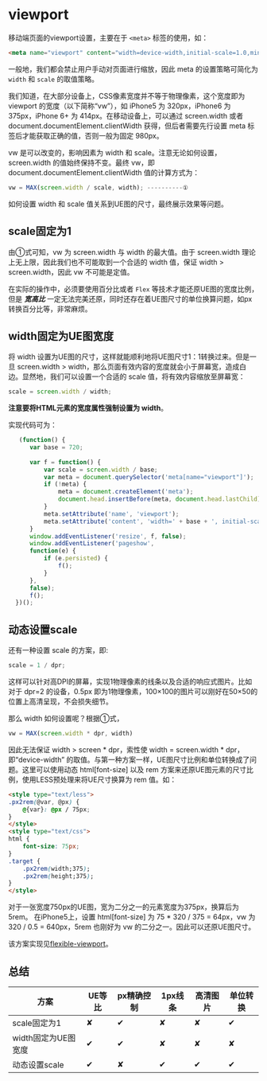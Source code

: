 # viewport


移动端页面的viewport设置，主要在于 `<meta>` 标签的使用，如：

```html
<meta name="viewport" content="width=device-width,initial-scale=1.0,minimum-scale=1.0,maximum-scale=1.0,user-scalable=no">
```

一般地，我们都会禁止用户手动对页面进行缩放，因此 meta 的设置策略可简化为`width` 和 `scale` 的取值策略。

我们知道，在大部分设备上，CSS像素宽度并不等于物理像素，这个宽度即为 viewport 的宽度（以下简称“vw”），如 iPhone5 为 320px，iPhone6 为 375px，iPhone 6+ 为 414px。在移动设备上，可以通过 screen.width 或者 document.documentElement.clientWidth 获得，但后者需要先行设置 meta 标签后才能获取正确的值，否则一般为固定 980px。

vw 是可以改变的，影响因素为 width 和 scale。注意无论如何设置，screen.width  的值始终保持不变。最终 vw，即 document.documentElement.clientWidth 值的计算方式为：

```javascript
vw = MAX(screen.width / scale, width); ----------①
```

如何设置 width 和 scale 值关系到UE图的尺寸，最终展示效果等问题。

## scale固定为1

由①式可知，vw 为 screen.width 与 width 的最大值。由于 screen.width 理论上无上限，因此我们也不可能取到一个合适的 width 值，保证 width > screen.width，因此 vw 不可能是定值。

在实际的操作中，必须要使用百分比或者 `Flex` 等技术才能还原UE图的宽度比例，但是 ___宽高比___ 一定无法完美还原，同时还存在着UE图尺寸的单位换算问题，如px转换百分比等，非常麻烦。

## width固定为UE图宽度

将 width 设置为UE图的尺寸，这样就能顺利地将UE图尺寸1：1转换过来。但是一旦 screen.width > width，那么页面有效内容的宽度就会小于屏幕宽，造成白边。显然地，我们可以设置一个合适的 scale 值，将有效内容缩放至屏幕宽：

```javascript
scale = screen.width / width;
```

__注意要将HTML元素的宽度属性强制设置为 width__。

实现代码可为：
```javascript
   (function() {
      var base = 720;
  
      var f = function() {
          var scale = screen.width / base;
          var meta = document.querySelector('meta[name="viewport"]');
          if (!meta) {
              meta = document.createElement('meta');
              document.head.insertBefore(meta, document.head.lastChild);
          }
          meta.setAttribute('name', 'viewport');
          meta.setAttribute('content', 'width=' + base + ', initial-scale=' + scale + ', minimum-scale=' + scale + ', maximum-scale=' + scale + ', user-scalable=no');
      }
      window.addEventListener('resize', f, false);
      window.addEventListener('pageshow',
      function(e) {
          if (e.persisted) {
              f();
          }
      },
      false);
      f();
  })();
```

## 动态设置scale

还有一种设置 scale 的方案，即:

```javascript
scale = 1 / dpr;
```

这样可以针对高DPI的屏幕，实现1物理像素的线条以及合适的响应式图片。比如对于 dpr=2 的设备，0.5px 即为1物理像素，100×100的图片可以刚好在50×50的位置上高清呈现，不会损失细节。

那么 width 如何设置呢？根据①式，

```javascript
vw = MAX(screen.width * dpr, width)
```

因此无法保证 width > screen * dpr，索性使 width = screen.width * dpr，即“device-width” 的取值。与第一种方案一样，UE图尺寸比例和单位转换成了问题。这里可以使用动态 html[font-size] 以及 rem 方案来还原UE图元素的尺寸比例，使用LESS预处理来将UE尺寸换算为 rem 值。如：

```html
<style type="text/less">
.px2rem(@var, @px) {
    @{var}: @px / 75px;
}
</style>
<style type="text/css">
html {
    font-size: 75px;
}
.target {
    .px2rem(width;375);
    .px2rem(height;375);
}
</style>
```

对于一张宽度750px的UE图，宽为二分之一的元素宽度为375px，换算后为5rem。
在iPhone5上，设置 html[font-size] 为 75 * 320 / 375 = 64px，vw 为 320 / 0.5 = 640px，5rem 也刚好为 vw 的二分之一。因此可以还原UE图尺寸。

该方案实现见[flexible-viewport](https://github.com/yanni4night/flexible-viewport)。

## 总结

|方案|UE等比|px精确控制|1px线条|高清图片|单位转换|
|----|----|----|----|----|----|
|scale固定为1|✘|✔|✘|✘|✔|
|width固定为UE图宽度|✔|✔|✘|✘|✘|
|动态设置scale|✔|✘|✔|✔|✔|
